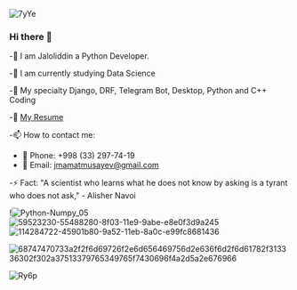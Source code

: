
![7yYe](https://user-images.githubusercontent.com/70073648/201647015-919bbf2a-19be-4e33-8d60-45a9e85dc9d4.gif)


###        Hi there 👋

-🔭 I am Jaloliddin a Python Developer.

-🌱 I am currently studying Data Science

-💬 My specialty Django, DRF, Telegram Bot, Desktop, Python and C++ Coding

-📄 [My Resume](https://docs.google.com/document/d/12dFIYrIvAyFt3DepxYNgVvOPlbKaCI_VAE564W19DyA/edit?usp=sharing/)


-📫 How to contact me:

  * 📱 Phone: +998 (33) 297-74-19
  * 📧 Email: jmamatmusayev@gmail.com 

-⚡ Fact: "A scientist who learns what he does not know by asking is a tyrant who does not ask," - Alisher Navoi


!![Python-Numpy_05](https://user-images.githubusercontent.com/70073648/201746077-3b7875ce-bc61-4fa9-beb2-2b4bf364e3d5.gif)
![59523230-55488280-8f03-11e9-9abe-e8e0f3d9a245](https://user-images.githubusercontent.com/70073648/201746101-6e38907c-6594-43b3-b50c-877c2fc6d160.gif)
![114284722-45901b80-9a52-11eb-8a0c-e99fc8681436](https://user-images.githubusercontent.com/70073648/201746112-e536f85e-3350-423b-b7e6-070f2427516b.gif)

![68747470733a2f2f6d69726f2e6d656469756d2e636f6d2f6d61782f313336302f302a37513379765349765f7430696f4a2d5a2e676966](https://user-images.githubusercontent.com/70073648/201746125-4016ea7f-4091-48b5-b0a5-e82cd746a286.gif)

![Ry6p](https://user-images.githubusercontent.com/70073648/201746159-ddcf81d3-c3d1-4553-816d-2a55eda097eb.gif)
